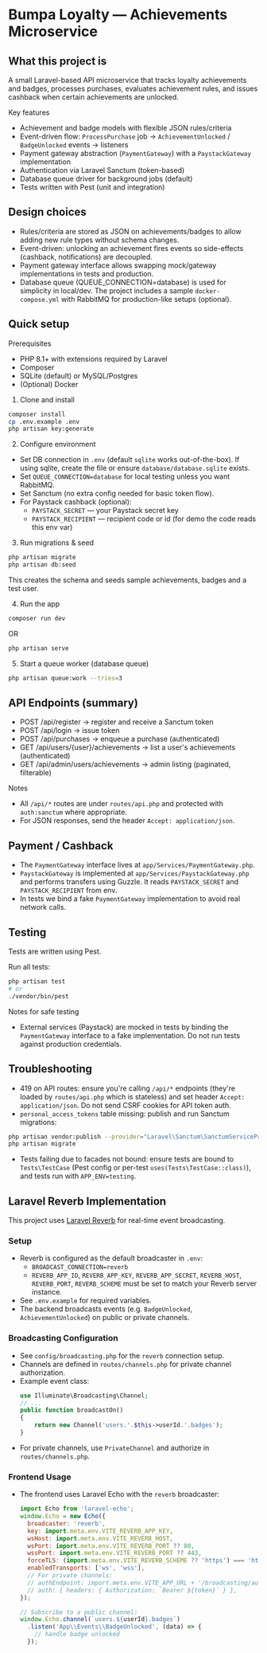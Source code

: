 # Bumpa Loyalty — Achievements Microservice

## What this project is

A small Laravel-based API microservice that tracks loyalty achievements and badges, processes purchases, evaluates achievement rules, and issues cashback when certain achievements are unlocked.

Key features
- Achievement and badge models with flexible JSON rules/criteria
- Event-driven flow: `ProcessPurchase` job → `AchievementUnlocked` / `BadgeUnlocked` events → listeners
- Payment gateway abstraction (`PaymentGateway`) with a `PaystackGateway` implementation
- Authentication via Laravel Sanctum (token-based)
- Database queue driver for background jobs (default)
- Tests written with Pest (unit and integration)

## Design choices
- Rules/criteria are stored as JSON on achievements/badges to allow adding new rule types without schema changes.
- Event-driven: unlocking an achievement fires events so side-effects (cashback, notifications) are decoupled.
- Payment gateway interface allows swapping mock/gateway implementations in tests and production.
- Database queue (QUEUE_CONNECTION=database) is used for simplicity in local/dev. The project includes a sample `docker-compose.yml` with RabbitMQ for production-like setups (optional).

## Quick setup 
Prerequisites
- PHP 8.1+ with extensions required by Laravel
- Composer
- SQLite (default) or MySQL/Postgres
- (Optional) Docker

1. Clone and install

```bash
composer install
cp .env.example .env
php artisan key:generate
```

2. Configure environment
- Set DB connection in `.env` (default `sqlite` works out-of-the-box). If using sqlite, create the file or ensure `database/database.sqlite` exists.
- Set `QUEUE_CONNECTION=database` for local testing unless you want RabbitMQ.
- Set Sanctum (no extra config needed for basic token flow).
- For Paystack cashback (optional):
	- `PAYSTACK_SECRET` — your Paystack secret key
	- `PAYSTACK_RECIPIENT` — recipient code or id (for demo the code reads this env var)

3. Run migrations & seed

```bash
php artisan migrate
php artisan db:seed
```

This creates the schema and seeds sample achievements, badges and a test user.

4. Run the app

```bash
composer run dev
```
OR

```bash
php artisan serve
```

5. Start a queue worker (database queue)

```bash
php artisan queue:work --tries=3
```

## API Endpoints (summary)
- POST /api/register → register and receive a Sanctum token
- POST /api/login → issue token
- POST /api/purchases → enqueue a purchase (authenticated)
- GET /api/users/{user}/achievements → list a user's achievements (authenticated)
- GET /api/admin/users/achievements → admin listing (paginated, filterable)

Notes
- All `/api/*` routes are under `routes/api.php` and protected with `auth:sanctum` where appropriate.
- For JSON responses, send the header `Accept: application/json`.

## Payment / Cashback
- The `PaymentGateway` interface lives at `app/Services/PaymentGateway.php`.
- `PaystackGateway` is implemented at `app/Services/PaystackGateway.php` and performs transfers using Guzzle. It reads `PAYSTACK_SECRET` and `PAYSTACK_RECIPIENT` from env.
- In tests we bind a fake `PaymentGateway` implementation to avoid real network calls.


## Testing
Tests are written using Pest.

Run all tests:

```bash
php artisan test
# or
./vendor/bin/pest
```

Notes for safe testing
- External services (Paystack) are mocked in tests by binding the `PaymentGateway` interface to a fake implementation. Do not run tests against production credentials.

## Troubleshooting
- 419 on API routes: ensure you're calling `/api/*` endpoints (they're loaded by `routes/api.php` which is stateless) and set header `Accept: application/json`. Do not send CSRF cookies for API token auth.
- `personal_access_tokens` table missing: publish and run Sanctum migrations:

```bash
php artisan vendor:publish --provider="Laravel\Sanctum\SanctumServiceProvider"
php artisan migrate
```

- Tests failing due to facades not bound: ensure tests are bound to `Tests\TestCase` (Pest config or per-test `uses(Tests\TestCase::class)`), and tests run with `APP_ENV=testing`.

## Laravel Reverb Implementation

This project uses [Laravel Reverb](https://laravel.com/docs/12.x/broadcasting#reverb-driver) for real-time event broadcasting.

### Setup
- Reverb is configured as the default broadcaster in `.env`:
  - `BROADCAST_CONNECTION=reverb`
  - `REVERB_APP_ID`, `REVERB_APP_KEY`, `REVERB_APP_SECRET`, `REVERB_HOST`, `REVERB_PORT`, `REVERB_SCHEME` must be set to match your Reverb server instance.
- See `.env.example` for required variables.
- The backend broadcasts events (e.g. `BadgeUnlocked`, `AchievementUnlocked`) on public or private channels.

### Broadcasting Configuration
- See `config/broadcasting.php` for the `reverb` connection setup.
- Channels are defined in `routes/channels.php` for private channel authorization.
- Example event class:
  ```php
  use Illuminate\Broadcasting\Channel;
  // ...
  public function broadcastOn()
  {
      return new Channel('users.'.$this->userId.'.badges');
  }
  ```
- For private channels, use `PrivateChannel` and authorize in `routes/channels.php`.

### Frontend Usage
- The frontend uses Laravel Echo with the `reverb` broadcaster:
  ```js
  import Echo from 'laravel-echo';
  window.Echo = new Echo({
    broadcaster: 'reverb',
    key: import.meta.env.VITE_REVERB_APP_KEY,
    wsHost: import.meta.env.VITE_REVERB_HOST,
    wsPort: import.meta.env.VITE_REVERB_PORT ?? 80,
    wssPort: import.meta.env.VITE_REVERB_PORT ?? 443,
    forceTLS: (import.meta.env.VITE_REVERB_SCHEME ?? 'https') === 'https',
    enabledTransports: ['ws', 'wss'],
    // For private channels:
    // authEndpoint: import.meta.env.VITE_APP_URL + '/broadcasting/auth',
    // auth: { headers: { Authorization: `Bearer ${token}` } },
  });

  // Subscribe to a public channel:
  window.Echo.channel(`users.${userId}.badges`)
    .listen('App\\Events\\BadgeUnlocked', (data) => {
      // handle badge unlocked
    });
